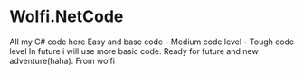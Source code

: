 # Wolfi.NetCode
All my C# code here Easy and base code - Medium code level - Tough code level
In future i will use more basic code.
Ready for future and new adventure(haha).
From wolfi
